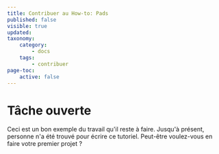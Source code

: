 ```yaml
---
title: Contribuer au How-to: Pads
published: false
visible: true
updated:
taxonomy:
    category:
        - docs
    tags:
        - contribuer
page-toc:
    active: false
---
```



# Tâche ouverte

Ceci est un bon exemple du travail qu'il reste à faire. Jusqu'à présent, personne n'a été trouvé pour écrire ce tutoriel. Peut-être voulez-vous en faire votre premier projet ?
